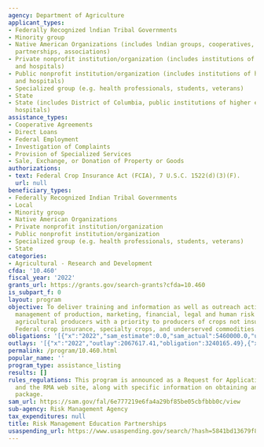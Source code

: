```yaml
---
agency: Department of Agriculture
applicant_types:
- Federally Recognized lndian Tribal Governments
- Minority group
- Native American Organizations (includes lndian groups, cooperatives, corporations,
  partnerships, associations)
- Private nonprofit institution/organization (includes institutions of higher education
  and hospitals)
- Public nonprofit institution/organization (includes institutions of higher education
  and hospitals)
- Specialized group (e.g. health professionals, students, veterans)
- State
- State (includes District of Columbia, public institutions of higher education and
  hospitals)
assistance_types:
- Cooperative Agreements
- Direct Loans
- Federal Employment
- Investigation of Complaints
- Provision of Specialized Services
- Sale, Exchange, or Donation of Property or Goods
authorizations:
- text: Federal Crop Insurance Act (FCIA), 7 U.S.C. 1522(d)(3)(F).
  url: null
beneficiary_types:
- Federally Recognized Indian Tribal Governments
- Local
- Minority group
- Native American Organizations
- Private nonprofit institution/organization
- Public nonprofit institution/organization
- Specialized group (e.g. health professionals, students, veterans)
- State
categories:
- Agricultural - Research and Development
cfda: '10.460'
fiscal_year: '2022'
grants_url: https://grants.gov/search-grants?cfda=10.460
is_subpart_f: 0
layout: program
objective: To deliver training and information as well as outreach activities in the
  management of production, marketing, financial, legal and human risk to the U.S.
  agricultural producers with a priority to producers of crops not insurable with
  Federal crop insurance, specialty crops, and underserved commodities.
obligations: '[{"x":"2022","sam_estimate":0.0,"sam_actual":5460000.0,"usa_spending_actual":3240165.49},{"x":"2023","sam_estimate":4673000.0,"sam_actual":0.0,"usa_spending_actual":5354399.08},{"x":"2024","sam_estimate":4673000.0,"sam_actual":0.0,"usa_spending_actual":0.0}]'
outlays: '[{"x":"2022","outlay":2067617.41,"obligation":3240165.49},{"x":"2023","outlay":2254983.08,"obligation":5354399.08},{"x":"2024","outlay":0.0,"obligation":0.0}]'
permalink: /program/10.460.html
popular_name: ''
program_type: assistance_listing
results: []
rules_regulations: This program is announced as a Request for Applications at www.Grants.gov
  and the RMA web site, along with specific information on obtaining an application
  package.
sam_url: https://sam.gov/fal/6e777219e6fa4a29bf85be05cbfbbb0c/view
sub-agency: Risk Management Agency
tax_expenditures: null
title: Risk Management Education Partnerships
usaspending_url: https://www.usaspending.gov/search/?hash=5841bd13679f80449745bd775d264e14
---
```

